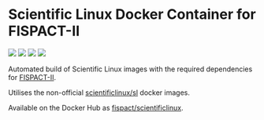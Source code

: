 # Scientific Linux Docker Container for FISPACT-II

[![](https://images.microbadger.com/badges/image/fispact/scientificlinux.svg)](https://microbadger.com/images/fispact/scientificlinux)  [![](https://images.microbadger.com/badges/version/fispact/scientificlinux.svg)](https://microbadger.com/images/fispact/scientificlinux)  [![](https://images.microbadger.com/badges/commit/fispact/scientificlinux.svg)](https://microbadger.com/images/fispact/scientificlinux)  [![](https://images.microbadger.com/badges/license/fispact/scientificlinux.svg)](https://microbadger.com/images/fispact/scientificlinux)

Automated build of Scientific Linux images with the required dependencies for [FISPACT-II](http://fispact.ukaea.uk).

Utilises the non-official [scientificlinux/sl](https://hub.docker.com/r/scientificlinux/sl/) docker images.

Available on the Docker Hub as [fispact/scientificlinux](https://hub.docker.com/r/fispact/scientificlinux/).
